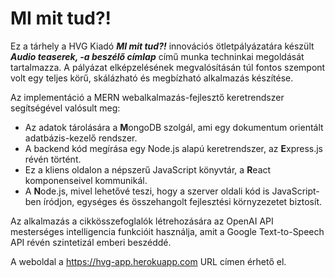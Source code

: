 # MI mit tud?!

Ez a tárhely a HVG Kiadó **_MI mit tud?!_** innovációs ötletpályázatára készült **_Audio teaserek, -a beszélő címlap_** című munka techninkai megoldását tartalmazza.
A pályázat elképzelésének megvalósításán túl fontos szempont volt egy teljes körű, skálázható és megbízható alkalmazás készítése.

Az implementáció a MERN webalkalmazás-fejlesztő keretrendszer segítségével valósult meg: 
* Az adatok tárolására a **M**ongoDB szolgál, ami egy dokumentum orientált adatbázis-kezelő rendszer.
* A backend kód megírása egy Node.js alapú keretrendszer, az **E**xpress.js révén történt.
* Ez a kliens oldalon a népszerű JavaScript könyvtár, a **R**eact komponenseivel kommunikál. 
* A **N**ode.js, mivel lehetővé teszi, hogy a szerver oldali kód is JavaScript-ben íródjon, egységes és összehangolt fejlesztési környzezetet biztosít.  

Az alkalmazás a cikkösszefoglalók létrehozására az OpenAI API mesterséges intelligencia funkcióit használja, amit a Google Text-to-Speech API révén szintetizál emberi beszéddé. 

A weboldal a https://hvg-app.herokuapp.com URL címen érhető el.
